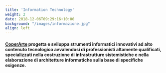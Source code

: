 ```yaml
---
title: 'Information Technology'
weight: 2
date: 2018-12-06T09:29:16+10:00
background: "/images/informazione.jpg"
align: left
---
```


#### [CoperArte](#https://) progetta e sviluppa strumenti informatici innovativi ad alto contenuto tecnologico avvalendosi di professionisti altamente qualificati, specializzati nella costruzione di infrastrutture sistemistiche e nella elaborazione di architetture informatiche sulla base di specifiche esigenze.
